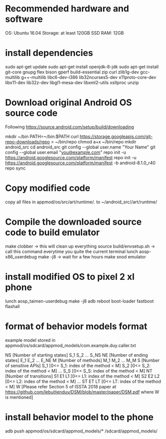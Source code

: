 ﻿# Recommended hardware and software
OS: Ubuntu 16.04
Storage: at least 120GB SSD
RAM: 12GB


# install dependencies
sudo apt-get update
sudo apt-get install openjdk-8-jdk
sudo apt-get install git-core gnupg flex bison gperf build-essential zip curl zlib1g-dev gcc-multilib g++-multilib libc6-dev-i386 lib32ncurses5-dev x11proto-core-dev libx11-dev lib32z-dev libgl1-mesa-dev libxml2-utils xsltproc unzip


# Download original Android OS source code
Following https://source.android.com/setup/build/downloading

mkdir ~/bin
PATH=~/bin:$PATH
curl https://storage.googleapis.com/git-repo-downloads/repo > ~/bin/repo
chmod a+x ~/bin/repo
mkdir android_src
cd android_src
git config --global user.name "Your Name"
git config --global user.email "you@example.com"
repo init -u https://android.googlesource.com/platform/manifest
repo init -u https://android.googlesource.com/platform/manifest -b android-8.1.0_r40	
repo sync

# Copy modified code

copy all files in appmod/os/src/art/runtime/*.* to ~/android_src//art/runtime/


# Compile the downloaded source code to build emulator

make clobber -> this will clean up everything
source build/envsetup.sh -> call this command everytime you quite the current terminal
lunch aosp-x86_userdebug
make -j8 -> wait for a few hours
make snod
emulator 

# install modified OS to pixel 2 xl phone
lunch aosp_taimen-userdebug
make -j8
adb reboot boot-loader
fastboot flashall

# format of behavior models format
example model stored in appmod/os/sdcard/appmod_models/com.example.duy.caller.txt

NS [Number of starting states]
S_1
S_2
...
S_NS
NE [Number of ending states]
E_1
E_2
...
E_NE
M [Number of methods]
M_1
M_2
...
M_M
S [Number of sensitive APIs]
S_1 [0<= S_1: index of the method < M]
S_2 [0<= S_2: index of the method < M]
...
S_S [0<= S_S: index of the method < M]
NT [Number of transitions]
S1  E1  L1 [0<= L1: index of the method < M]
S2  E2  L2 [0<= L2: index of the method < M]
...
ST  ET  LT [0<= LT: index of the method < M]
W [Please refer Section 5 of ISSTA 2018 paper at https://github.com/lebuitienduy/DSM/blob/master/paper/DSM.pdf where W is mentioned]

# install behavior model to the phone
adb push appmod/os/sdcard/appmod_models/* /sdcard/appmod_models/


